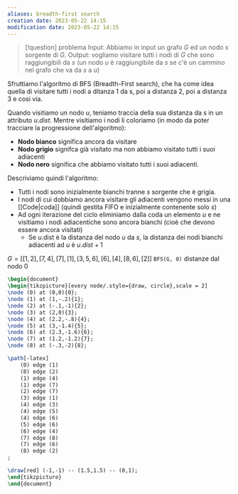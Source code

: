```yaml
---
aliases: breadth-first search
creation date: 2023-05-22 14:15
modification date: 2023-05-22 14:15
---
```


>[!question] problema
>Input: Abbiamo in input un grafo $G$ ed un nodo $s$ sorgente di $G$.
>Output: vogliamo visitare tutti i nodi di $G$ che sono raggiungibili da $s$ (un nodo $u$ è raggiungibile da $s$ se c'è un cammino nel grafo che va da $s$ a $u$)


Sfruttiamo l'algoritmo di BFS (Breadth-First search), che ha come idea quella di visitare tutti i nodi a ditanza 1 da s, poi a distanza 2, poi a distanza 3 e cosi via.

Quando visitiamo un nodo $u$, teniamo traccia della sua distanza da s in un attributo $u$.*dist*. Mentre visitiamo i nodi li coloriamo (in modo da poter tracciare la progressione dell'algoritmo):
- **Nodo bianco** significa ancora da visitare
- **Nodo grigio** signifca già visitato ma non abbiamo visitato tutti i suoi adiacenti
- **Nodo nero** significa che abbiamo visitato tutti i suoi adiacenti.

Descriviamo quindi l'algoritmo:
- Tutti i nodi sono inizialmente bianchi tranne $s$ sorgente che è grigia.
- I nodi di cui dobbiamo ancora visitare gli adiacenti vengono messi in una [[Code|coda]] (quindi gestita FIFO e inizialmente contenente solo $s$)
- Ad ogni iterazione del ciclo eliminiamo dalla coda un elemento $u$ e ne visitiamo i nodi adiacentiche sono ancora bianchi (cioè che devono essere ancora visitati)
	- Se $u.$dist è la distanza del nodo $u$ da $s$, la distanza dei nodi bianchi adiacenti ad $u$ è $u.dist+1$

$G = [[1,2],[7,4],[7],[1],[3,5,6],[6],[4],[8,6],[2]]$
`BFS(G, 0)` distanze dal nodo 0

```tikz
\begin{document}
\begin{tikzpicture}[every node/.style={draw, circle},scale = 2]
\node (0) at (0,0){0};
\node (1) at (1,-.2){1};
\node (2) at (-.1,-1){2};
\node (3) at (2,0){3};
\node (4) at (2.2,-.8){4};
\node (5) at (3,-1.4){5};
\node (6) at (2.3,-1.6){6};
\node (7) at (1.2,-1.2){7};
\node (8) at (-.3,-2){8};

\path[-latex] 
	(0) edge (1)
	(0) edge (2)
	(1) edge (4)
	(1) edge (7)
	(2) edge (7)
	(3) edge (1)
	(4) edge (3)
	(4) edge (5)
	(4) edge (6)
	(5) edge (6)
	(6) edge (4)
	(7) edge (8)
	(7) edge (6)
	(8) edge (2)
;

\draw[red] (-1,-1) -- (1.5,1.5) -- (0,1);
\end{tikzpicture}
\end{document}
```
